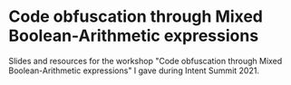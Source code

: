 # Code obfuscation through Mixed Boolean-Arithmetic expressions

Slides and resources for the workshop "Code obfuscation through Mixed Boolean-Arithmetic expressions" I gave during Intent Summit 2021.
